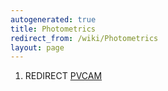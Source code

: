 ```yaml
---
autogenerated: true
title: Photometrics
redirect_from: /wiki/Photometrics
layout: page
---
```


1.  REDIRECT [PVCAM](PVCAM "wikilink")
